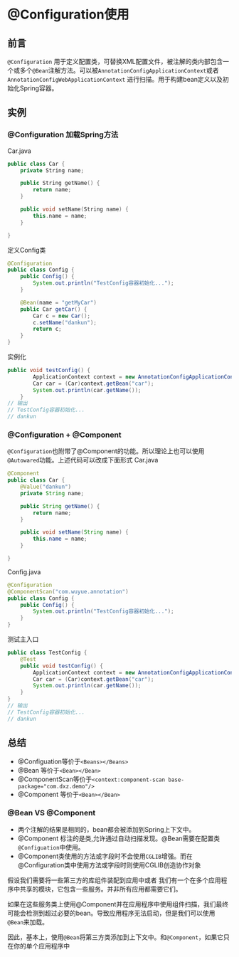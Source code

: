 # @Configuration使用

## 前言

`@Configuration` 用于定义配置类，可替换XML配置文件，被注解的类内部包含一个或多个`@Bean`注解方法。可以被`AnnotationConfigApplicationContext`或者`AnnotationConfigWebApplicationContext` 进行扫描。用于构建bean定义以及初始化Spring容器。

## 实例

### @Configuration 加载Spring方法

Car.java

```cpp
public class Car {
    private String name;

    public String getName() {
        return name;
    }

    public void setName(String name) {
        this.name = name;
    }

}
```

定义Config类

```java
@Configuration
public class Config {
    public Config() {
        System.out.println("TestConfig容器初始化...");
    }

    @Bean(name = "getMyCar")
    public Car getCar() {
        Car c = new Car();
        c.setName("dankun");
        return c;
    }
}
```

实例化

```java
public void testConfig() {
        ApplicationContext context = new AnnotationConfigApplicationContext(Config.class);
        Car car = (Car)context.getBean("car");
        System.out.println(car.getName());
    }
// 输出
// TestConfig容器初始化...
// dankun
```

### @Configuration + @Component

`@Configuration`也附带了@Component的功能。所以理论上也可以使用`@Autowared`功能。上述代码可以改成下面形式
Car.java

```java
@Component
public class Car {
    @Value("dankun")
    private String name;

    public String getName() {
        return name;
    }

    public void setName(String name) {
        this.name = name;
    }

}
```

Config.java

``` java
@Configuration
@ComponentScan("com.wuyue.annotation")
public class Config {
    public Config() {
        System.out.println("TestConfig容器初始化...");
    }
}
```

测试主入口

```java
public class TestConfig {
    @Test
    public void testConfig() {
        ApplicationContext context = new AnnotationConfigApplicationContext(Config.class);
        Car car = (Car)context.getBean("car");
        System.out.println(car.getName());
    }
}
// 输出
// TestConfig容器初始化...
// dankun
```

## 总结

- @Configuation等价于`<Beans></Beans>`
- @Bean 等价于`<Bean></Bean>`
- @ComponentScan等价于`<context:component-scan base-package="com.dxz.demo"/>`
- @Component 等价于`<Bean></Bean>`

### @Bean VS @Component

- 两个注解的结果是相同的，bean都会被添加到Spring上下文中。
- @Component 标注的是类,允许通过自动扫描发现。@Bean需要在配置类`@Configuation`中使用。
- @Component类使用的方法或字段时不会使用`CGLIB`增强。而在@Configuration类中使用方法或字段时则使用CGLIB创造协作对象

假设我们需要将一些第三方的库组件装配到应用中或者 我们有一个在多个应用程序中共享的模块，它包含一些服务。并非所有应用都需要它们。

如果在这些服务类上使用@Component并在应用程序中使用组件扫描，我们最终可能会检测到超过必要的bean。导致应用程序无法启动，但是我们可以使用 `@Bean`来加载。

因此，基本上，使用`@Bean`将第三方类添加到上下文中。和`@Component`，如果它只在你的单个应用程序中